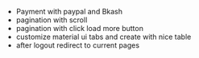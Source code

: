 * Payment with paypal and Bkash 
* pagination with scroll 
* pagination with click load more button 
* customize material ui tabs and create with nice table 
* after logout redirect to current pages 